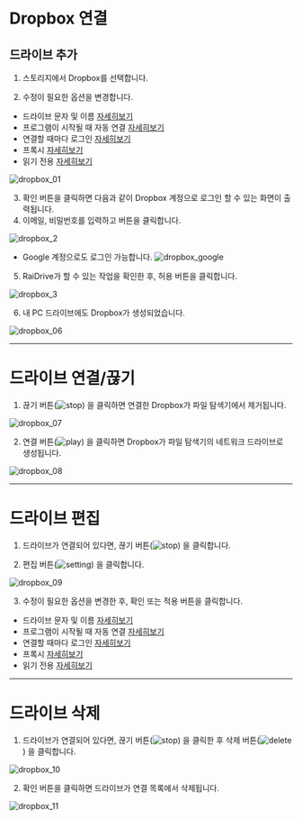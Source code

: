 # Dropbox 연결

## 드라이브 추가

1. 스토리지에서 Dropbox를 선택합니다.

2. 수정이 필요한 옵션을 변경합니다.

  - 드라이브 문자 및 이름 [자세히보기](https://github.com/bin1006/test/blob/master/drive_name.md)
  - 프로그램이 시작될 때 자동 연결 [자세히보기](https://github.com/bin1006/test/blob/master/automatic.md)
  - 연결할 때마다 로그인 [자세히보기](https://github.com/bin1006/test/blob/master/connection_login.md)
  - 프록시 [자세히보기](https://github.com/bin1006/test/blob/master/proxy.md#%ED%94%84%EB%A1%9D%EC%8B%9C-%EC%82%AC%EC%9A%A9)
  - 읽기 전용 [자세히보기](https://github.com/bin1006/test/blob/master/read.md)

![dropbox_01](/dropbox_01.PNG?raw=true)

3. 확인 버튼을 클릭하면 다음과 같이 Dropbox 계정으로 로그인 할 수 있는 화면이 출력됩니다.
4. 이메일, 비밀번호를 입력하고 버튼을 클릭합니다.

![dropbox_2](/dropbox_2.PNG?raw=true)

- Google 계정으로도 로그인 가능합니다.
![dropbox_google](/dropbox_google.PNG?raw=true)


5. RaiDrive가 할 수 있는 작업을 확인한 후, 허용 버튼을 클릭합니다.

![dropbox_3](/dropbox_3.PNG?raw=true)


6. 내 PC 드라이브에도 Dropbox가 생성되었습니다.

![dropbox_06](/dropbox_06.PNG?raw=true)

    

---



# 드라이브 연결/끊기

1. 끊기 버튼(![stop](/stop_icon1.png?raw=true)) 을 클릭하면 연결한 Dropbox가 파일 탐색기에서 제거됩니다.

![dropbox_07](/dropbox_07.PNG?raw=true)

2. 연결 버튼(![play](/play.png?raw=true)) 을 클릭하면 Dropbox가 파일 탐색기의 네트워크 드라이브로 생성됩니다.

![dropbox_08](/dropbox_08.PNG?raw=true)


---

# 드라이브 편집

1. 드라이브가 연결되어 있다면, 끊기 버튼(![stop](/stop_icon1.png?raw=true)) 을 클릭합니다.
   
2. 편집 버튼(![setting](/setting_icon.png?raw=true)) 을 클릭합니다.

![dropbox_09](/dropbox_09.png?raw=true)

3. 수정이 필요한 옵션을 변경한 후, 확인 또는 적용 버튼을 클릭합니다.

 - 드라이브 문자 및 이름 [자세히보기](https://github.com/bin1006/test/blob/master/drive_name.md)
 - 프로그램이 시작될 때 자동 연결 [자세히보기](https://github.com/bin1006/test/blob/master/automatic.md)
 - 연결할 때마다 로그인 [자세히보기](https://github.com/bin1006/test/blob/master/connection_login.md)
 - 프록시 [자세히보기](https://github.com/bin1006/test/blob/master/proxy.md#%ED%94%84%EB%A1%9D%EC%8B%9C-%EC%82%AC%EC%9A%A9)
 - 읽기 전용 [자세히보기](https://github.com/bin1006/test/blob/master/read.md)
 
 

---  



# 드라이브 삭제

1. 드라이브가 연결되어 있다면, 끊기 버튼(![stop](/stop_icon1.png?raw=true)) 을 클릭한 후 삭제 버튼(![delete](/delete_icon1.png?raw=true)) 을 클릭합니다.

![dropbox_10](/dropbox_10.png?raw=true)

2. 확인 버튼을 클릭하면 드라이브가 연결 목록에서 삭제됩니다.

![dropbox_11](/dropbox_11.PNG?raw=true)
